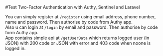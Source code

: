 #Test Two-Factor Authentication with Authy, Sentinel and Laravel

You can simply register at `/register` using email address, phone number, name and password. Then authorise by code from Authy app. <br>
Also u can login at `/login` by email and password. Then authorise by code form Authy app. <br>
App contains simple api at `/getUserData` which returns logged user (in JSON) with 200 code or JSON with error and 403 code when noone is logged in.